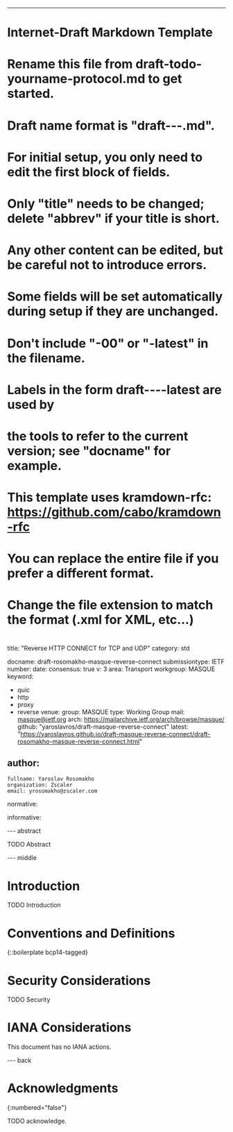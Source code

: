---
###
# Internet-Draft Markdown Template
#
# Rename this file from draft-todo-yourname-protocol.md to get started.
# Draft name format is "draft-<yourname>-<workgroup>-<name>.md".
#
# For initial setup, you only need to edit the first block of fields.
# Only "title" needs to be changed; delete "abbrev" if your title is short.
# Any other content can be edited, but be careful not to introduce errors.
# Some fields will be set automatically during setup if they are unchanged.
#
# Don't include "-00" or "-latest" in the filename.
# Labels in the form draft-<yourname>-<workgroup>-<name>-latest are used by
# the tools to refer to the current version; see "docname" for example.
#
# This template uses kramdown-rfc: https://github.com/cabo/kramdown-rfc
# You can replace the entire file if you prefer a different format.
# Change the file extension to match the format (.xml for XML, etc...)
#
###
title: "Reverse HTTP CONNECT for TCP and UDP"
category: std

docname: draft-rosomakho-masque-reverse-connect
submissiontype: IETF
number:
date:
consensus: true
v: 3
area: Transport
workgroup: MASQUE
keyword:
 - quic
 - http
 - proxy
 - reverse
venue:
  group: MASQUE
  type: Working Group
  mail: masque@ietf.org
  arch: https://mailarchive.ietf.org/arch/browse/masque/
  github: "yaroslavros/draft-masque-reverse-connect"
  latest: "https://yaroslavros.github.io/draft-masque-reverse-connect/draft-rosomakho-masque-reverse-connect.html"

author:
 -
    fullname: Yaroslav Rosomakho
    organization: Zscaler
    email: yrosomakho@zscaler.com

normative:

informative:


--- abstract

TODO Abstract


--- middle

# Introduction

TODO Introduction


# Conventions and Definitions

{::boilerplate bcp14-tagged}


# Security Considerations

TODO Security


# IANA Considerations

This document has no IANA actions.


--- back

# Acknowledgments
{:numbered="false"}

TODO acknowledge.
